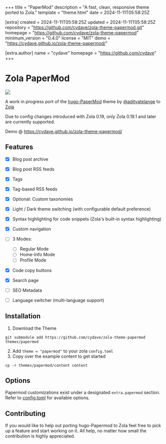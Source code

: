 
+++
title = "PaperMod"
description = "A fast, clean, responsive theme ported to Zola."
template = "theme.html"
date = 2024-11-11T05:58:25Z

[extra]
created = 2024-11-11T05:58:25Z
updated = 2024-11-11T05:58:25Z
repository = "https://github.com/cydave/zola-theme-papermod.git"
homepage = "https://github.com/cydave/zola-theme-papermod"
minimum_version = "0.4.0"
license = "MIT"
demo = "https://cydave.github.io/zola-theme-papermod/"

[extra.author]
name = "cydave"
homepage = "https://github.com/cydave"
+++        

# Zola PaperMod

![](screenshot.png)


A work in progress port of the [hugo-PaperMod](https://github.com/adityatelange/hugo-PaperMod) theme by [@adityatelange](https://github.com/adityatelange) to [Zola](https://www.getzola.org/) 

Due to config changes introduced with Zola 0.19, only Zola 0.19.1 and later are currently supported.

Demo @ https://cydave.github.io/zola-theme-papermod/


## Features

+ [x] Blog post archive
+ [x] Blog post RSS feeds
+ [x] Tags
+ [x] Tag-based RSS feeds
+ [x] Optional: Custom taxonomies
+ [x] Light / Dark theme switching (with configurable default preference)
+ [x] Syntax highlighting for code snippets (Zola's built-in syntax highlighting)
+ [x] Custom navigation
+ [ ] 3 Modes:
    + [ ] Regular Mode
    + [ ] Home-Info Mode
    + [ ] Profile Mode
+ [x] Code copy buttons
+ [x] Search page
+ [ ] SEO Metadata
+ [ ] Language switcher (multi-language support)


## Installation

1. Download the Theme

```
git submodule add https://github.com/cydave/zola-theme-papermod themes/papermod
```

2. Add `theme = "papermod"` to your zola `config.toml`
3. Copy over the example content to get started

```
cp -r themes/papermod/content content
```


## Options

Papermod customizations exist under a designated `extra.papermod` section.
Refer to [config.toml](config.toml) for available options.


## Contributing

If you would like to help out porting hugo-Papermod to Zola feel free to pick
up a feature and start working on it. All help, no matter how small the
contribution is highly appreciated.

        